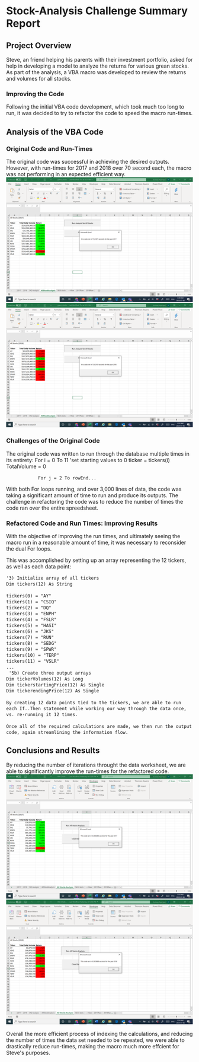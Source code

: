 # Stock-Analysis Challenge Summary Report
 
 ## Project Overview
 Steve, an friend helping his parents with their investment portfolio, asked for help in developing a model to analyze the returns for various grean stocks. As part of the analysis, a VBA macro was developed to review the returns and volumes for all stocks.

### Improving the Code
Following the initial VBA code development, which took much too long to run, it was decided to try to refactor the code to speed the macro run-times.

## Analysis of the VBA Code
### Original Code and Run-Times
The original code was successful in achieving the desired outputs. However, with run-times for 2017 and 2018 over 70 second each, the macro was not performing in an expected efficient way.
![Original 2017 Runtime](https://github.com/Tavender22/Stock-Analysis/blob/master/VBA%20Mod%202%20Challenge/Resources/2017%20-%20Original.png)
![Original 2018 Runtime](https://github.com/Tavender22/Stock-Analysis/blob/master/VBA%20Mod%202%20Challenge/Resources/2018%20-%20Orignal.png)

### Challenges of the Original Code
The original code was written to run through the database multiple times in its entirety:
 For i = 0 To 11
                'set starting values to 0
                ticker = tickers(i)
                TotalVolume = 0
                
                For j = 2 To rowEnd...
With both For loops running, and over 3,000 lines of data, the code was taking a significant amount of time to run and produce its outputs. The challenge in refactoring the code was to reduce the number of times the code ran over the entire spreedsheet. 

### Refactored Code and Run Times: Improving Results
With the objective of improving the run times, and ultimately seeing the macro run in a reasonable amount of time, it was necessary to reconsider the dual For loops.

This was accomplished by setting up an array representing the 12 tickers, as well as each data point:

    '3) Initialize array of all tickers
    Dim tickers(12) As String
    
    tickers(0) = "AY"
    tickers(1) = "CSIQ"
    tickers(2) = "DQ"
    tickers(3) = "ENPH"
    tickers(4) = "FSLR"
    tickers(5) = "HASI"
    tickers(6) = "JKS"
    tickers(7) = "RUN"
    tickers(8) = "SEDG"
    tickers(9) = "SPWR"
    tickers(10) = "TERP"
    tickers(11) = "VSLR"
    ...
     '5b) Create three output arrays
    Dim tickerVolumes(12) As Long
    Dim tickerstartingPrice(12) As Single
    Dim tickerendingPrice(12) As Single
    
    By creating 12 data points tied to the tickers, we are able to run each If..Then statement while working our way through the data once, vs. re-running it 12 times.
    
    Once all of the required calculations are made, we then run the output code, again streamlining the information flow.

## Conclusions and Results
By reducing the number of iterations throught the data worksheet, we are able to significantly improve the run-times for the refactored code.
![Refactored Run-Time 2017](https://github.com/Tavender22/Stock-Analysis/blob/master/VBA%20Mod%202%20Challenge/Resources/2017%20-%20Refactored.png)
![Refactored Run-Time 2018](https://github.com/Tavender22/Stock-Analysis/blob/master/VBA%20Mod%202%20Challenge/Resources/2018%20-%20Refactored.png)

Overall the more efficient process of indexing the calculations, and reducing the number of times the data set needed to be repeated, we were able to drastically reduce run-times, making the macro much more effcient for Steve's purposes.

    
